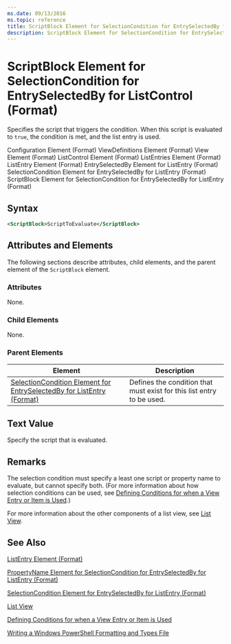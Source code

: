 ```yaml
---
ms.date: 09/13/2016
ms.topic: reference
title: ScriptBlock Element for SelectionCondition for EntrySelectedBy for ListControl (Format)
description: ScriptBlock Element for SelectionCondition for EntrySelectedBy for ListControl (Format)
---
```

# ScriptBlock Element for SelectionCondition for EntrySelectedBy for ListControl (Format)

Specifies the script that triggers the condition. When this script is evaluated to `true`, the condition is met, and the list entry is used.

Configuration Element (Format)
ViewDefinitions Element (Format)
View Element (Format)
ListControl Element (Format)
ListEntries Element (Format)
ListEntry Element (Format)
EntrySelectedBy Element for ListEntry (Format)
SelectionCondition Element for EntrySelectedBy for ListEntry (Format)
ScriptBlock Element for SelectionCondition for EntrySelectedBy for ListEntry (Format)

## Syntax

```xml
<ScriptBlock>ScriptToEvaluate</ScriptBlock>
```

## Attributes and Elements

The following sections describe attributes, child elements, and the parent element of the `ScriptBlock` element.

### Attributes

None.

### Child Elements

None.

### Parent Elements

|Element|Description|
|-------------|-----------------|
|[SelectionCondition Element for EntrySelectedBy for ListEntry (Format)](./selectioncondition-element-for-entryselectedby-for-listcontrol-format.md)|Defines the condition that must exist for this list entry to be used.|

## Text Value

Specify the script that is evaluated.

## Remarks

The selection condition must specify a least one script or property name to evaluate, but cannot specify both. (For more information about how selection conditions can be used, see [Defining Conditions for when a View Entry or Item is Used](./defining-conditions-for-displaying-data.md).)

For more information about the other components of a list view, see [List View](./creating-a-list-view.md).

## See Also

[ListEntry Element (Format)](./listentry-element-for-listcontrol-format.md)

[PropertyName Element for SelectionCondition for EntrySelectedBy for ListEntry (Format)](./propertyname-element-for-selectioncondition-for-entryselectedby-for-listcontrol-format.md)

[SelectionCondition Element for EntrySelectedBy for ListEntry (Format)](./selectioncondition-element-for-entryselectedby-for-listcontrol-format.md)

[List View](./creating-a-list-view.md)

[Defining Conditions for when a View Entry or Item is Used](./defining-conditions-for-displaying-data.md)

[Writing a Windows PowerShell Formatting and Types File](./writing-a-powershell-formatting-file.md)
